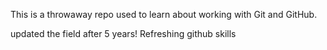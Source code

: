 This is a throwaway repo used to learn about working with Git and GitHub.

updated the field after 5 years! Refreshing github skills